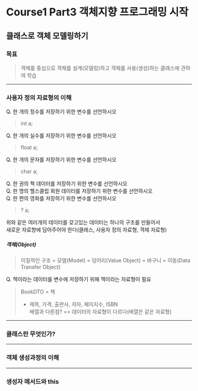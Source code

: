 # Course1 Part3 객체지향 프로그래밍 시작   

## 클래스로 객체 모델링하기

### 목표
> 객체를 중심으로 객체를 설계(모델링)하고 객체를 사용(생성)하는 클래스에 관하여 학습
---

### 사용자 정의 자료형의 이해
Q. 한 개의 정수를 저장하기 위한 변수를 선언하시오   
>int a;

Q. 한 개의 실수를 저장하기 위한 변수를 선언하시오   
>float a;   

Q. 한 개의 문자를 저장하기 위한 변수를 선언하시오
>char a;   

Q. 한 권의 책 데이터를 저장하기 위한 변수를 선언하시오   
Q. 한 명의 헬스클럽 회원 데이터를 저장하기 위한 변수를 선언하시오   
Q. 한 편의 영화를 저장하기 위한 변수를 선언하시오
> ? a;   

위와 같은 여러개의 데이터를 갖고있는 데이터는 하나의 구조를 만들어서   
새로운 자료향에 담아주어야 한다(클래스, 사용자 정의 자료형, 객체 자료형)

##### 객체(Object)
> 이질적인 구조 = 모델(Model) = 덩어리(Value Object) = 바구니 = 이동(Data Transfer Object)   

Q. 책이라는 데이터를 변수에 저장하기 위해 책이라는 자료형이 필요
> BookDTO = 책
> - 제목, 가격, 출판사, 저자, 페이지수, ISBN   
>배열과 다른점? => 데이터의 자료형이 다르다(배열은 같은 자료형)

---
### 클래스란 무엇인가?


---
### 객체 생성과정의 이해


---
### 생성자 메서드와 this
